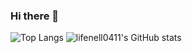 ### Hi there 👋

<!--
**lifenell0411/lifenell0411** is a ✨ _special_ ✨ repository because its `README.md` (this file) appears on your GitHub profile.

Here are some ideas to get you started:

- 🔭 I’m currently working on ...
- 🌱 I’m currently learning ...
- 👯 I’m looking to collaborate on ...
- 🤔 I’m looking for help with ...
- 💬 Ask me about ...
- 📫 How to reach me: ...
- 😄 Pronouns: ...
- ⚡ Fun fact: ...
-->
![Top Langs](https://github-readme-stats.vercel.app/api/top-langs/?username=lifenell0411&layout=Demo&theme=compct)
![lifenell0411's GitHub stats](https://github-readme-stats.vercel.app/api?username=lifenell0411&show_icons=true&theme=radical)
